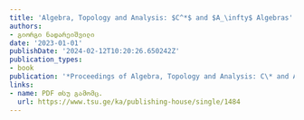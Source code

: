 ```yaml
---
title: 'Algebra, Topology and Analysis: $C^*$ and $A_\infty$ Algebras'
authors:
- გიორგი ნადარეიშვილი
date: '2023-01-01'
publishDate: '2024-02-12T10:20:26.650242Z'
publication_types:
- book
publication: '*Proceedings of Algebra, Topology and Analysis: C\* and A infinity Algebras 2021*'
links:
- name: PDF თსუ გამომც.
  url: https://www.tsu.ge/ka/publishing-house/single/1484
---
```


